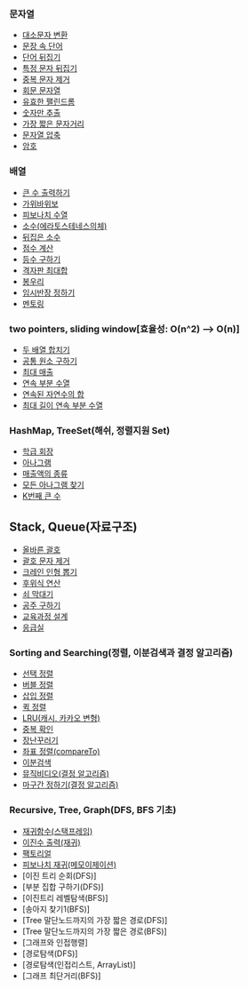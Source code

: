 ### 문자열
- [대소문자 변환](https://github.com/ge0nmo/Algorithm-solution/blob/main/src/string/ToUpperOrLowerCase.java)
- [문장 속 단어](https://github.com/ge0nmo/Algorithm-solution/blob/main/src/string/LongestWord.java)
- [단어 뒤집기](https://github.com/ge0nmo/Algorithm-solution/blob/main/src/string/ReverseWords.java)
- [특정 문자 뒤집기](https://github.com/ge0nmo/Algorithm-solution/blob/main/src/string/ReverseOnlyAlphabet.java)
- [중복 문자 제거](https://github.com/ge0nmo/Algorithm-solution/blob/main/src/string/RemoveDuplicateWords.java)
- [회문 문자열](https://github.com/ge0nmo/Algorithm-solution/blob/main/src/string/Palindrome.java)
- [유효한 팰린드롬](https://github.com/ge0nmo/Algorithm-solution/blob/main/src/string/ValidPalindrome.java)
- [숫자만 추출](https://github.com/ge0nmo/Algorithm-solution/blob/main/src/string/ExtractNumber.java)
- [가장 짧은 문자거리](https://github.com/ge0nmo/Algorithm-solution/blob/main/src/string/ShortestWordDistance.java)
- [문자열 압축](https://github.com/ge0nmo/Algorithm-solution/blob/main/src/string/StringCompression.java)
- [암호](https://github.com/ge0nmo/Algorithm-solution/blob/main/src/string/Password.java)
  
### 배열
- [큰 수 출력하기](https://github.com/ge0nmo/Algorithm-solution/blob/main/src/array/LargerNumber.java)
- [가위바위보](https://github.com/ge0nmo/Algorithm-solution/blob/main/src/array/RockScissorPaper.java)
- [피보나치 수열](https://github.com/ge0nmo/Algorithm-solution/blob/main/src/array/Fibonacci.java)
- [소수(에라토스테네스의체)](https://github.com/ge0nmo/Algorithm-solution/blob/main/src/array/IsPrime.java)
- [뒤집은 소수](https://github.com/ge0nmo/Algorithm-solution/blob/main/src/array/ReversePrime.java)
- [점수 계산](https://github.com/ge0nmo/Algorithm-solution/blob/main/src/array/CalculateResult.java)
- [등수 구하기](https://github.com/ge0nmo/Algorithm-solution/blob/main/src/array/CalculateRank.java)
- [격자판 최대합](https://github.com/ge0nmo/Algorithm-solution/blob/main/src/array/MaxInGrid.java)
- [봉우리](https://github.com/ge0nmo/Algorithm-solution/blob/main/src/array/CountPeak.java)
- [임시반장 정하기](https://github.com/ge0nmo/Algorithm-solution/blob/main/src/array/ClassPresident.java)
- [멘토링](https://github.com/ge0nmo/Algorithm-solution/blob/main/src/array/Mentoring.java)

### two pointers, sliding window[효율성: O(n^2) --> O(n)]
- [두 배열 합치기](https://github.com/ge0nmo/Algorithm-solution/blob/main/src/efficiency/twopointers/AddArrays.java)
- [공통 원소 구하기](https://github.com/ge0nmo/Algorithm-solution/blob/main/src/efficiency/twopointers/FindCommonNum.java)
- [최대 매출](https://github.com/ge0nmo/Algorithm-solution/blob/main/src/efficiency/slidingwindow/BiggestSales.java)
- [연속 부분 수열](https://github.com/ge0nmo/Algorithm-solution/blob/main/src/efficiency/slidingwindow/ConsecutiveSubsequence.java)
- [연속된 자연수의 합](https://github.com/ge0nmo/Algorithm-solution/blob/main/src/efficiency/slidingwindow/ConsecutiveNum.java)
- [최대 길이 연속 부분 수열](https://github.com/ge0nmo/Algorithm-solution/blob/main/src/efficiency/twopointers/LongestSequence.java)

### HashMap, TreeSet(해쉬, 정렬지원 Set)
- [학급 회장](https://github.com/ge0nmo/Algorithm-solution/blob/main/src/collection/ClassPresident.java)
- [아나그램](https://github.com/ge0nmo/Algorithm-solution/blob/main/src/collection/Anagram.java)
- [매출액의 종류](https://github.com/ge0nmo/Algorithm-solution/blob/main/src/collection/TypeOfSales.java)
- [모든 아나그램 찾기](https://github.com/ge0nmo/Algorithm-solution/blob/main/src/collection/FindAllAnagram.java)
- [K번째 큰 수](https://github.com/ge0nmo/Algorithm-solution/blob/main/src/collection/KthLargestNum.java)

## Stack, Queue(자료구조)
- [올바른 괄호](https://github.com/ge0nmo/Algorithm-solution/blob/main/src/datastructure/stack/ProperParentheses.java)
- [괄호 문자 제거](https://github.com/ge0nmo/Algorithm-solution/blob/main/src/datastructure/stack/RemoveParentheses.java)
- [크레인 인형 뽑기](https://github.com/ge0nmo/Algorithm-solution/blob/main/src/datastructure/stack/LiftCrane.java)
- [후위식 연산](https://github.com/ge0nmo/Algorithm-solution/blob/main/src/datastructure/stack/Postfix.java)
- [쇠 막대기](https://github.com/ge0nmo/Algorithm-solution/blob/main/src/datastructure/stack/IronBar.java)
- [공주 구하기](https://github.com/ge0nmo/Algorithm-solution/blob/main/src/datastructure/queue/SavePrincess.java)
- [교육과정 설계](https://github.com/ge0nmo/Algorithm-solution/blob/main/src/datastructure/queue/Curriculum.java)
- [응급실](https://github.com/ge0nmo/Algorithm-solution/blob/main/src/datastructure/queue/EmergencyRoom.java)

### Sorting and Searching(정렬, 이분검색과 결정 알고리즘)
- [선택 정렬](https://github.com/ge0nmo/Algorithm-solution/blob/main/src/sorting/SelectionSort.java)
- [버블 정렬](https://github.com/ge0nmo/Algorithm-solution/blob/main/src/sorting/BubbleSort.java)
- [삽입 정렬](https://github.com/ge0nmo/Algorithm-solution/blob/main/src/sorting/InsertionSort.java)
- [퀵 정렬](https://github.com/ge0nmo/Algorithm-solution/blob/main/src/sorting/QuickSort.java)
- [LRU(캐시, 카카오 변형)](https://github.com/ge0nmo/Algorithm-solution/blob/main/src/searching/LRU.java)
- [중복 확인](https://github.com/ge0nmo/Algorithm-solution/blob/main/src/searching/CheckDuplication.java)
- [장난꾸러기](https://github.com/ge0nmo/Algorithm-solution/blob/main/src/searching/Rascal.java)
- [좌표 정렬(compareTo)](https://github.com/ge0nmo/Algorithm-solution/blob/main/src/sorting/ComparedTo.java)
- [이분검색](https://github.com/ge0nmo/Algorithm-solution/blob/main/src/searching/BinarySearch.java)
- [뮤직비디오(결정 알고리즘)](https://github.com/ge0nmo/Algorithm-solution/blob/main/src/searching/MusicVideo.java)
- [마구간 정하기(결정 알고리즘)](https://github.com/ge0nmo/Algorithm-solution/blob/main/src/searching/Stabling.java)

### Recursive, Tree, Graph(DFS, BFS 기초)
- [재귀함수(스택프레임)](https://github.com/ge0nmo/Algorithm-solution/blob/main/src/recursive/Recursive.java)
- [이진수 출력(재귀)](https://github.com/ge0nmo/Algorithm-solution/blob/main/src/recursive/OutputBinaryNum.java)
- [팩토리얼](https://github.com/ge0nmo/Algorithm-solution/blob/main/src/recursive/Factorial.java)
- [피보나치 재귀(메모이제이션)](https://github.com/ge0nmo/Algorithm-solution/blob/main/src/recursive/Fibonacci.java)
- [이진 트리 순회(DFS)]
- [부분 집합 구하기(DFS)]
- [이진트리 레벨탐색(BFS)]
- [송아지 찾기1(BFS)]
- [Tree 말단노드까지의 가장 짧은 경로(DFS)]
- [Tree 말단노드까지의 가장 짧은 경로(BFS)]
- [그래프와 인접행렬]
- [경로탐색(DFS)]
- [경로탐색(인접리스트, ArrayList)]
- [그래프 최단거리(BFS)]
